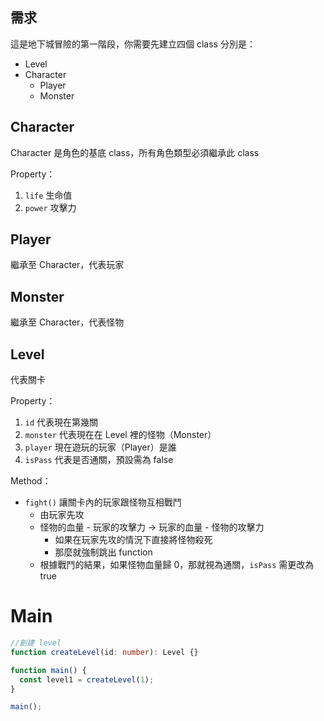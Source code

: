 ## 需求

這是地下城冒險的第一階段，你需要先建立四個 class 分別是：

- Level
- Character
  - Player
  - Monster

## Character

Character 是角色的基底 class，所有角色類型必須繼承此 class

Property：

1. `life` 生命值
2. `power` 攻擊力

## Player

繼承至 Character，代表玩家

## Monster

繼承至 Character，代表怪物

## Level

代表關卡

Property：

1. `id` 代表現在第幾關
2. `monster` 代表現在在 Level 裡的怪物（Monster）
3. `player` 現在遊玩的玩家（Player）是誰
4. `isPass` 代表是否通關，預設需為 false

Method：

- `fight()` 讓關卡內的玩家跟怪物互相戰鬥
  - 由玩家先攻
  - 怪物的血量 - 玩家的攻擊力 -> 玩家的血量 - 怪物的攻擊力
    - 如果在玩家先攻的情況下直接將怪物殺死
    - 那麼就強制跳出 function
  - 根據戰鬥的結果，如果怪物血量歸 0，那就視為通關，`isPass` 需更改為 true

# Main

```ts
//創建 level
function createLevel(id: number): Level {}

function main() {
  const level1 = createLevel(1);
}

main();
```
